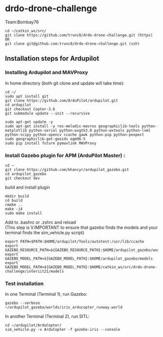 # drdo-drone-challenge
Team:Bombay76

```
cd ~/catkin_ws/src/
git clone https://github.com/trunc8/drdo-drone-challenge.git (https)
OR
git clone git@github.com:trunc8/drdo-drone-challenge.git (ssh)
```

## Installation steps for Ardupilot
### Installing Ardupilot and MAVProxy

In home directory (both git clone and update will take time):
```
cd ~/
sudo apt install git
git clone https://github.com/ArduPilot/ardupilot.git
cd ardupilot
git checkout Copter-3.6
git submodule update --init --recursive
```

```
sudo apt-get update -y
sudo apt-get install -y ros-melodic-mavros geographiclib-tools python-matplotlib python-serial python-wxgtk3.0 python-wxtools python-lxml python-scipy python-opencv ccache gawk python-pip python-pexpect
sudo geographiclib-get-geoids egm96-5
sudo pip install future pymavlink MAVProxy
```

### Install Gazebo plugin for APM (ArduPilot Master) :
```
cd ~
git clone https://github.com/khancyr/ardupilot_gazebo.git
cd ardupilot_gazebo
git checkout dev
```

build and install plugin
```
mkdir build
cd build
cmake ..
make -j4
sudo make install
```

Add to .bashrc or .zshrc and reload  
(This step is V.IMPORTANT to ensure that gazebo finds the models and your terminal finds the sim_vehicle.py script)
```
export PATH=$PATH:$HOME/ardupilot/Tools/autotest:/usr/lib/ccache
export GAZEBO_RESOURCE_PATH=${GAZEBO_RESOURCE_PATH}:$HOME/ardupilot_gazebo/worlds
export GAZEBO_MODEL_PATH=${GAZEBO_MODEL_PATH}:$HOME/ardupilot_gazebo/models
export GAZEBO_MODEL_PATH=${GAZEBO_MODEL_PATH}:$HOME/catkin_ws/src/drdo-drone-challenge/interiit21/models
```


### Test installation
In one Terminal (Terminal 1), run Gazebo:
```
gazebo --verbose ~/ardupilot_gazebo/worlds/iris_arducopter_runway.world
```

In another Terminal (Terminal 2), run SITL:
```
cd ~/ardupilot/ArduCopter/
sim_vehicle.py -v ArduCopter -f gazebo-iris --console
```

